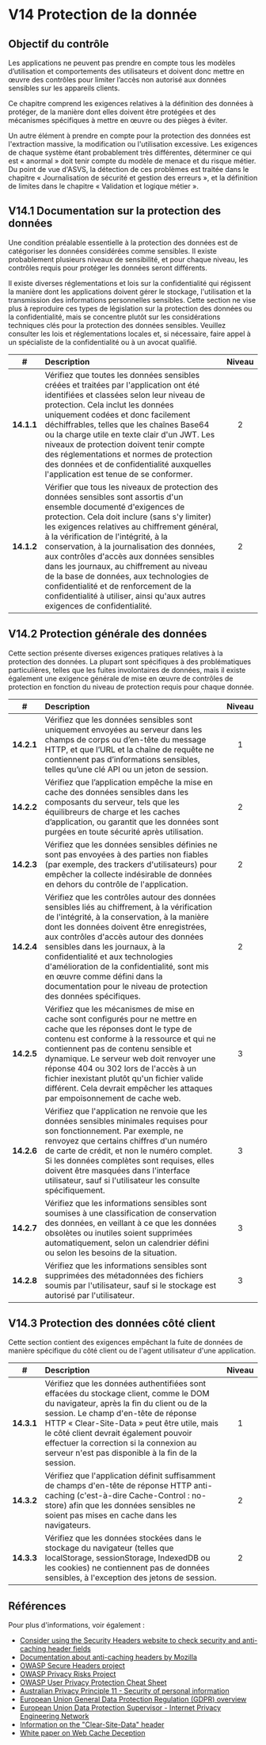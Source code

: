 # V14 Protection de la donnée

## Objectif du contrôle

Les applications ne peuvent pas prendre en compte tous les modèles d’utilisation et comportements des utilisateurs et doivent donc mettre en œuvre des contrôles pour limiter l’accès non autorisé aux données sensibles sur les appareils clients.

Ce chapitre comprend les exigences relatives à la définition des données à protéger, de la manière dont elles doivent être protégées et des mécanismes spécifiques à mettre en œuvre ou des pièges à éviter.

Un autre élément à prendre en compte pour la protection des données est l'extraction massive, la modification ou l'utilisation excessive. Les exigences de chaque système étant probablement très différentes, déterminer ce qui est « anormal » doit tenir compte du modèle de menace et du risque métier. Du point de vue d'ASVS, la détection de ces problèmes est traitée dans le chapitre « Journalisation de sécurité et gestion des erreurs », et la définition de limites dans le chapitre « Validation et logique métier ».

## V14.1 Documentation sur la protection des données

Une condition préalable essentielle à la protection des données est de catégoriser les données considérées comme sensibles. Il existe probablement plusieurs niveaux de sensibilité, et pour chaque niveau, les contrôles requis pour protéger les données seront différents.

Il existe diverses réglementations et lois sur la confidentialité qui régissent la manière dont les applications doivent gérer le stockage, l'utilisation et la transmission des informations personnelles sensibles. Cette section ne vise plus à reproduire ces types de législation sur la protection des données ou la confidentialité, mais se concentre plutôt sur les considérations techniques clés pour la protection des données sensibles. Veuillez consulter les lois et réglementations locales et, si nécessaire, faire appel à un spécialiste de la confidentialité ou à un avocat qualifié.

| # | Description | Niveau |
| :---: | :--- | :---: |
| **14.1.1** | Vérifiez que toutes les données sensibles créées et traitées par l'application ont été identifiées et classées selon leur niveau de protection. Cela inclut les données uniquement codées et donc facilement déchiffrables, telles que les chaînes Base64 ou la charge utile en texte clair d'un JWT. Les niveaux de protection doivent tenir compte des réglementations et normes de protection des données et de confidentialité auxquelles l'application est tenue de se conformer. | 2 |
| **14.1.2** | Vérifier que tous les niveaux de protection des données sensibles sont assortis d'un ensemble documenté d'exigences de protection. Cela doit inclure (sans s'y limiter) les exigences relatives au chiffrement général, à la vérification de l'intégrité, à la conservation, à la journalisation des données, aux contrôles d'accès aux données sensibles dans les journaux, au chiffrement au niveau de la base de données, aux technologies de confidentialité et de renforcement de la confidentialité à utiliser, ainsi qu'aux autres exigences de confidentialité. | 2 |

## V14.2 Protection générale des données

Cette section présente diverses exigences pratiques relatives à la protection des données. La plupart sont spécifiques à des problématiques particulières, telles que les fuites involontaires de données, mais il existe également une exigence générale de mise en œuvre de contrôles de protection en fonction du niveau de protection requis pour chaque donnée.

| # | Description | Niveau |
| :---: | :--- | :---: |
| **14.2.1** | Vérifiez que les données sensibles sont uniquement envoyées au serveur dans les champs de corps ou d’en-tête du message HTTP, et que l’URL et la chaîne de requête ne contiennent pas d’informations sensibles, telles qu’une clé API ou un jeton de session. | 1 |
| **14.2.2** | Vérifiez que l’application empêche la mise en cache des données sensibles dans les composants du serveur, tels que les équilibreurs de charge et les caches d’application, ou garantit que les données sont purgées en toute sécurité après utilisation. | 2 |
| **14.2.3** | Vérifiez que les données sensibles définies ne sont pas envoyées à des parties non fiables (par exemple, des trackers d'utilisateurs) pour empêcher la collecte indésirable de données en dehors du contrôle de l'application. | 2 |
| **14.2.4** | Vérifiez que les contrôles autour des données sensibles liés au chiffrement, à la vérification de l'intégrité, à la conservation, à la manière dont les données doivent être enregistrées, aux contrôles d'accès autour des données sensibles dans les journaux, à la confidentialité et aux technologies d'amélioration de la confidentialité, sont mis en œuvre comme défini dans la documentation pour le niveau de protection des données spécifiques. | 2 |
| **14.2.5** | Vérifiez que les mécanismes de mise en cache sont configurés pour ne mettre en cache que les réponses dont le type de contenu est conforme à la ressource et qui ne contiennent pas de contenu sensible et dynamique. Le serveur web doit renvoyer une réponse 404 ou 302 lors de l'accès à un fichier inexistant plutôt qu'un fichier valide différent. Cela devrait empêcher les attaques par empoisonnement de cache web. | 3 |
| **14.2.6** | Vérifiez que l'application ne renvoie que les données sensibles minimales requises pour son fonctionnement. Par exemple, ne renvoyez que certains chiffres d'un numéro de carte de crédit, et non le numéro complet. Si les données complètes sont requises, elles doivent être masquées dans l'interface utilisateur, sauf si l'utilisateur les consulte spécifiquement. | 3 |
| **14.2.7** | Vérifiez que les informations sensibles sont soumises à une classification de conservation des données, en veillant à ce que les données obsolètes ou inutiles soient supprimées automatiquement, selon un calendrier défini ou selon les besoins de la situation. | 3 |
| **14.2.8** | Vérifiez que les informations sensibles sont supprimées des métadonnées des fichiers soumis par l'utilisateur, sauf si le stockage est autorisé par l'utilisateur. | 3 |

## V14.3 Protection des données côté client

Cette section contient des exigences empêchant la fuite de données de manière spécifique du côté client ou de l'agent utilisateur d'une application.

| # | Description | Niveau |
| :---: | :--- | :---: |
| **14.3.1** | Vérifiez que les données authentifiées sont effacées du stockage client, comme le DOM du navigateur, après la fin du client ou de la session. Le champ d'en-tête de réponse HTTP « Clear-Site-Data » peut être utile, mais le côté client devrait également pouvoir effectuer la correction si la connexion au serveur n'est pas disponible à la fin de la session. | 1 |
| **14.3.2** | Vérifiez que l'application définit suffisamment de champs d'en-tête de réponse HTTP anti-caching (c'est-à-dire Cache-Control : no-store) afin que les données sensibles ne soient pas mises en cache dans les navigateurs. | 2 |
| **14.3.3** | Vérifiez que les données stockées dans le stockage du navigateur (telles que localStorage, sessionStorage, IndexedDB ou les cookies) ne contiennent pas de données sensibles, à l'exception des jetons de session. | 2 |

## Références

Pour plus d'informations, voir également :

* [Consider using the Security Headers website to check security and anti-caching header fields](https://securityheaders.com/)
* [Documentation about anti-caching headers by Mozilla](https://developer.mozilla.org/en-US/docs/Web/HTTP/Caching)
* [OWASP Secure Headers project](https://owasp.org/www-project-secure-headers/)
* [OWASP Privacy Risks Project](https://owasp.org/www-project-top-10-privacy-risks/)
* [OWASP User Privacy Protection Cheat Sheet](https://cheatsheetseries.owasp.org/cheatsheets/User_Privacy_Protection_Cheat_Sheet.html)
* [Australian Privacy Principle 11 - Security of personal information](https://www.oaic.gov.au/privacy/australian-privacy-principles/australian-privacy-principles-guidelines/chapter-11-app-11-security-of-personal-information)
* [European Union General Data Protection Regulation (GDPR) overview](https://www.edps.europa.eu/data-protection_en)
* [European Union Data Protection Supervisor - Internet Privacy Engineering Network](https://www.edps.europa.eu/data-protection/ipen-internet-privacy-engineering-network_en)
* [Information on the "Clear-Site-Data" header](https://developer.mozilla.org/en-US/docs/Web/HTTP/Headers/Clear-Site-Data)
* [White paper on Web Cache Deception](https://www.blackhat.com/docs/us-17/wednesday/us-17-Gil-Web-Cache-Deception-Attack-wp.pdf)

